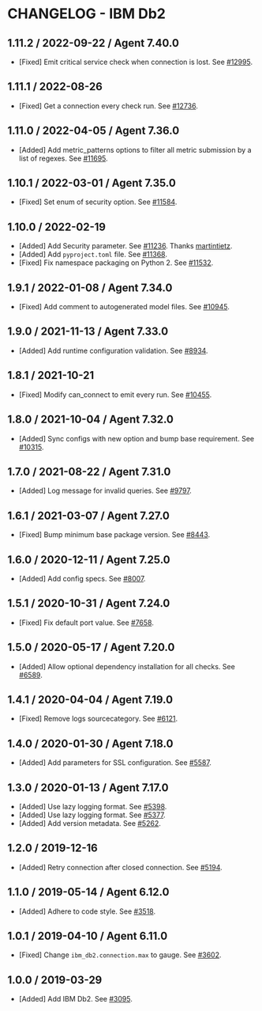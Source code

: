 # CHANGELOG - IBM Db2

## 1.11.2 / 2022-09-22 / Agent 7.40.0

* [Fixed] Emit critical service check when connection is lost. See [#12995](https://github.com/DataDog/integrations-core/pull/12995).

## 1.11.1 / 2022-08-26

* [Fixed] Get a connection every check run. See [#12736](https://github.com/DataDog/integrations-core/pull/12736).

## 1.11.0 / 2022-04-05 / Agent 7.36.0

* [Added] Add metric_patterns options to filter all metric submission by a list of regexes. See [#11695](https://github.com/DataDog/integrations-core/pull/11695).

## 1.10.1 / 2022-03-01 / Agent 7.35.0

* [Fixed] Set enum of security option. See [#11584](https://github.com/DataDog/integrations-core/pull/11584).

## 1.10.0 / 2022-02-19

* [Added] Add Security parameter. See [#11236](https://github.com/DataDog/integrations-core/pull/11236). Thanks [martintietz](https://github.com/martintietz).
* [Added] Add `pyproject.toml` file. See [#11368](https://github.com/DataDog/integrations-core/pull/11368).
* [Fixed] Fix namespace packaging on Python 2. See [#11532](https://github.com/DataDog/integrations-core/pull/11532).

## 1.9.1 / 2022-01-08 / Agent 7.34.0

* [Fixed] Add comment to autogenerated model files. See [#10945](https://github.com/DataDog/integrations-core/pull/10945).

## 1.9.0 / 2021-11-13 / Agent 7.33.0

* [Added] Add runtime configuration validation. See [#8934](https://github.com/DataDog/integrations-core/pull/8934).

## 1.8.1 / 2021-10-21

* [Fixed] Modify can_connect to emit every run. See [#10455](https://github.com/DataDog/integrations-core/pull/10455).

## 1.8.0 / 2021-10-04 / Agent 7.32.0

* [Added] Sync configs with new option and bump base requirement. See [#10315](https://github.com/DataDog/integrations-core/pull/10315).

## 1.7.0 / 2021-08-22 / Agent 7.31.0

* [Added] Log message for invalid queries. See [#9797](https://github.com/DataDog/integrations-core/pull/9797).

## 1.6.1 / 2021-03-07 / Agent 7.27.0

* [Fixed] Bump minimum base package version. See [#8443](https://github.com/DataDog/integrations-core/pull/8443).

## 1.6.0 / 2020-12-11 / Agent 7.25.0

* [Added] Add config specs. See [#8007](https://github.com/DataDog/integrations-core/pull/8007).

## 1.5.1 / 2020-10-31 / Agent 7.24.0

* [Fixed] Fix default port value. See [#7658](https://github.com/DataDog/integrations-core/pull/7658).

## 1.5.0 / 2020-05-17 / Agent 7.20.0

* [Added] Allow optional dependency installation for all checks. See [#6589](https://github.com/DataDog/integrations-core/pull/6589).

## 1.4.1 / 2020-04-04 / Agent 7.19.0

* [Fixed] Remove logs sourcecategory. See [#6121](https://github.com/DataDog/integrations-core/pull/6121).

## 1.4.0 / 2020-01-30 / Agent 7.18.0

* [Added] Add parameters for SSL configuration. See [#5587](https://github.com/DataDog/integrations-core/pull/5587).

## 1.3.0 / 2020-01-13 / Agent 7.17.0

* [Added] Use lazy logging format. See [#5398](https://github.com/DataDog/integrations-core/pull/5398).
* [Added] Use lazy logging format. See [#5377](https://github.com/DataDog/integrations-core/pull/5377).
* [Added] Add version metadata. See [#5262](https://github.com/DataDog/integrations-core/pull/5262).

## 1.2.0 / 2019-12-16

* [Added] Retry connection after closed connection. See [#5194](https://github.com/DataDog/integrations-core/pull/5194).

## 1.1.0 / 2019-05-14 / Agent 6.12.0

* [Added] Adhere to code style. See [#3518](https://github.com/DataDog/integrations-core/pull/3518).

## 1.0.1 / 2019-04-10 / Agent 6.11.0

* [Fixed] Change `ibm_db2.connection.max` to gauge. See [#3602](https://github.com/DataDog/integrations-core/pull/3602).

## 1.0.0 / 2019-03-29

* [Added] Add IBM Db2. See [#3095](https://github.com/DataDog/integrations-core/pull/3095).

